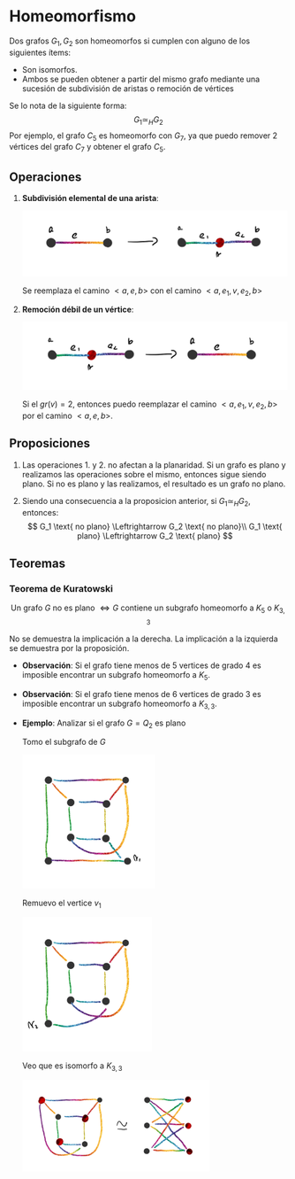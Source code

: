 # Homeomorfismo

Dos grafos $G_1,G_2$ son homeomorfos si cumplen con alguno de los siguientes ítems:

- Son isomorfos.
- Ambos se pueden obtener a partir del mismo grafo mediante una sucesión de subdivisión de aristas o remoción de vértices

Se lo nota de la siguiente forma: 
$$
G_1\simeq_H G_2
$$
Por ejemplo, el grafo $C_5$ es homeomorfo con $G_7$, ya que puedo remover 2 vértices del grafo $C_7$ y obtener el grafo $C_5$.

## Operaciones

1. **Subdivisión elemental de una arista**:

   ![img](Resources/clip_image001-1568632178700.png)

   Se reemplaza el camino $<a,e,b>$ con el camino $<a,e_1,v,e_2,b>$

2. **Remoción débil de un vértice**:

   ![img](Resources/clip_image001-1568632271231.png)

   Si el $gr(v)=2$, entonces puedo reemplazar el camino $<a,e_1,v,e_2,b>$ por el camino $<a,e,b>$.

## Proposiciones

1. Las operaciones $1.$ y $2.$ no afectan a la planaridad. Si un grafo es plano y realizamos las operaciones sobre el mismo, entonces sigue siendo plano. Si no es plano y las realizamos, el resultado es un grafo no plano.

2. Siendo una consecuencia a la proposicion anterior, si $G_1 \simeq_H G_2$, entonces:
   $$
   G_1 \text{ no plano} \Leftrightarrow G_2 \text{ no plano}\\
   G_1 \text{ plano} \Leftrightarrow G_2 \text{ plano}
   $$

## Teoremas

### Teorema de Kuratowski

$$
\text{Un grafo $G$ no es plano } \Leftrightarrow G \text{ contiene un subgrafo homeomorfo a $K_5$ o $K_{3,3}$}
$$

No se demuestra la implicación a la derecha. La implicación a la izquierda se demuestra por la proposición.

- **Observación**: Si el grafo tiene menos de $5$ vertices de grado $4$ es imposible encontrar un subgrafo homeomorfo a $K_5$.
  
- **Observación**: Si el grafo tiene menos de 6 vertices de grado 3 es imposible encontrar un subgrafo homeomorfo a $K_{3,3}$.
  
- **Ejemplo**: Analizar si el grafo $G = Q_2$ es plano

  Tomo el subgrafo de $G$

  <img src="Resources/clip_image001-1568634344037.png" alt="img" style="zoom:33%;" />

  Remuevo el vertice $v_1$

  <img src="Resources/clip_image001-1568634414404.png" alt="img" style="zoom:33%;" />

  Veo que es isomorfo a $K_{3,3}$

  <img src="Resources/clip_image001-1568634517963.png" alt="img" style="zoom:33%;" />























